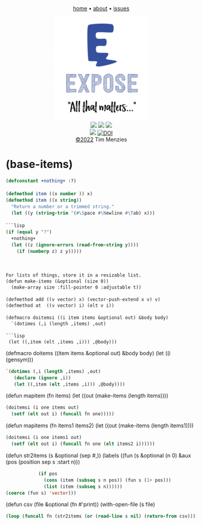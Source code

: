 <a name=top><br>
<!-- tricks from https://simpleicons.org/  https://studio.tailorbrands.com -->
<p align=center>
<a href="/README.md#top">home</a> • 
<a href="/docs/about.md">about</a> • 
<a href="https://github.com/4else/expose/issues">issues</a>  
</p><p align=center>
<a href="/README.md#top"><img src="/etc/img/expose.png" width=250></a><br>
<img src="https://img.shields.io/badge/purpose-se,ai-informational?style=flat&logo=hyper&logoColor=white&color=blueviolet">
<img src="https://img.shields.io/badge/language-lisp-informational?style=flat&logo=lua&logoColor=white&color=orange">
<a href="https://github.com/4duo/duo/actions"><img src="https://github.com/4duo/duo/workflows/tests/badge.svg"></a><br>
<img src="https://img.shields.io/badge/platform-osx,linux-informational?style=flat&logo=linux&logoColor=white&color=blue">
<a href="https://zenodo.org/badge/latestdoi/454593195"><img src="https://zenodo.org/badge/454593195.svg" alt="DOI"></a><br>
<a href="/LICENSE.md#top">&copy;2022</a> Tim Menzies
</p>




# (base-items)


```lisp
(defconstant +nothing+ :?)

(defmethod item ((x number )) x)
(defmethod item ((x string))
  "Return a number or a trimmed string."
  (let ((y (string-trim '(#\Space #\Newline #\Tab) x))) 

```lisp
(if (equal y "?") 
  +nothing+
  (let ((z (ignore-errors (read-from-string y)))) 
    (if (numberp z) z y))))) 
```
```


For lists of things, store it in a resizable list.
(defun make-items (&optional (size 0)) 
  (make-array size :fill-pointer 0 :adjustable t))

(defmethod add ((v vector) x) (vector-push-extend x v) v)
(defmethod at  ((v vector) i) (elt v i))

(defmacro doitemsi ((i item items &optional out) &body body)
  `(dotimes (,i (length ,items) ,out)

```lisp
 (let ((,item (elt ,items ,i))) ,@body)))

```


(defmacro doitems ((item items &optional out) &body body)
  (let ((i (gensym))) 

```lisp
`(dotimes (,i (length ,items) ,out)
   (declare (ignore ,i))
   (let ((,item (elt ,items ,i))) ,@body))))

```


(defun mapitem (fn items)
  (let ((out (make-items (length items))))

```lisp
(doitemsi (i one items out)
  (setf (elt out i) (funcall fn one)))))

```


(defun mapitems (fn items1 items2)
  (let ((out (make-items (length items1))))

```lisp
(doitemsi (i one items1 out)
  (setf (elt out i) (funcall fn one (elt items2 i))))))

```


(defun str2items (s &optional (sep #\,))
  (labels ((fun (s &optional (n 0) &aux (pos (position sep s :start n)))

```lisp
            (if pos
              (cons (item (subseq s n pos)) (fun s (1+ pos)))
              (list (item (subseq s n))))))
(coerce (fun s) 'vector)))

```


(defun csv (file &optional (fn #'print))
  (with-open-file (s file)

```lisp
(loop (funcall fn (str2items (or (read-line s nil) (return-from csv)))))))

```



